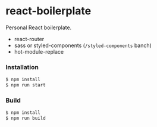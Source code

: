 # react-boilerplate

Personal React boilerplate.

  - react-router
  - sass or styled-components (`/styled-components` banch)
  - hot-module-replace

### Installation

```sh
$ npm install
$ npm run start
```

### Build

```sh
$ npm install
$ npm run build
```

